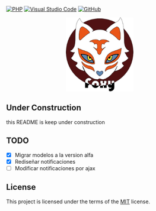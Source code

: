 
[![PHP](https://img.shields.io/badge/php-%23777BB4.svg?style=for-the-badge&logo=php&logoColor=white)](https://www.php.net/)
[![Visual Studio Code](https://img.shields.io/badge/VSC-0078d7.svg?style=for-the-badge&logo=visual-studio-code&logoColor=white)](https://code.visualstudio.com/)
[![GitHub](https://img.shields.io/badge/github-%23121011.svg?style=for-the-badge&logo=github&logoColor=white)](https://github.com/AdrianY1997)

[<div style="width: 100%; text-align: center"><img src="./Public/img/favicon.png" height="200" style="" /></div>]()


## Under Construction

this README is keep under construction

## TODO

- [x] Migrar modelos a la version alfa
- [x] Rediseñar notificaciones 
- [ ] Modificar notificaciones por ajax

## License

This project is licensed under the terms of the [MIT](http://opensource.org/licenses/mit-license.php) license.
